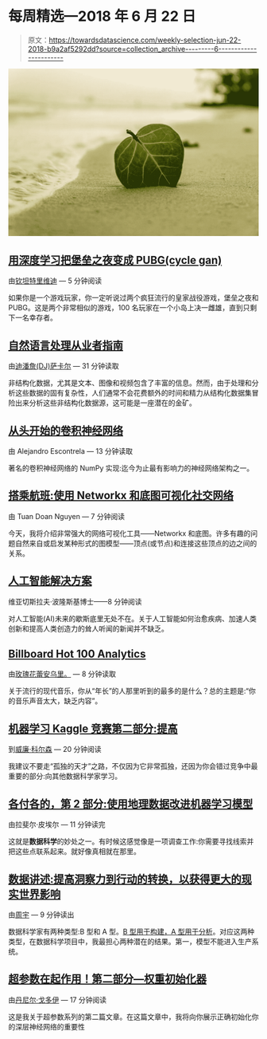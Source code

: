 # 每周精选—2018 年 6 月 22 日

> 原文：<https://towardsdatascience.com/weekly-selection-jun-22-2018-b9a2af5292dd?source=collection_archive---------6----------------------->

![](img/cccf0e56947d18d5382cc62c926521ce.png)

## [用深度学习把堡垒之夜变成 PUBG(cycle gan)](/turning-fortnite-into-pubg-with-deep-learning-cyclegan-2f9d339dcdb0)

由[钦坦特里维迪](https://medium.com/u/cba121ffc3f5?source=post_page-----b9a2af5292dd--------------------------------) — 5 分钟阅读

如果你是一个游戏玩家，你一定听说过两个疯狂流行的皇家战役游戏，堡垒之夜和 PUBG。这是两个非常相似的游戏，100 名玩家在一个小岛上决一雌雄，直到只剩下一名幸存者。

## [自然语言处理从业者指南](/a-practitioners-guide-to-natural-language-processing-part-i-processing-understanding-text-9f4abfd13e72)

由[迪潘詹(DJ)萨卡尔](https://medium.com/u/6278d12b0682?source=post_page-----b9a2af5292dd--------------------------------) — 31 分钟读取

非结构化数据，尤其是文本、图像和视频包含了丰富的信息。然而，由于处理和分析这些数据的固有复杂性，人们通常不会花费额外的时间和精力从结构化数据集冒险出来分析这些非结构化数据源，这可能是一座潜在的金矿。

## [从头开始的卷积神经网络](/convolutional-neural-networks-from-the-ground-up-c67bb41454e1)

由 Alejandro Escontrela — 13 分钟读取

著名的卷积神经网络的 NumPy 实现:迄今为止最有影响力的神经网络架构之一。

## [搭乘航班:使用 Networkx 和底图可视化社交网络](/catching-that-flight-visualizing-social-network-with-networkx-and-basemap-ce4a0d2eaea6)

由 Tuan Doan Nguyen — 7 分钟阅读

今天，我将介绍非常强大的网络可视化工具——Networkx 和底图。许多有趣的问题自然来自或启发某种形式的图模型——顶点(或节点)和连接这些顶点的边之间的关系。

## [人工智能解决方案](/risks-of-ai-solutionism-dangers-of-machine-learning-and-artificial-intelligence-in-politics-and-government-728b7577a243)

维亚切斯拉夫·波隆斯基博士——8 分钟阅读

对人工智能(AI)未来的歇斯底里无处不在。关于人工智能如何治愈疾病、加速人类创新和提高人类创造力的耸人听闻的新闻并不缺乏。

## [Billboard Hot 100 Analytics](/billboard-hot-100-analytics-using-data-to-understand-the-shift-in-popular-music-in-the-last-60-ac3919d39b49)

由[玫瑰花蕾安乌里。](https://medium.com/u/a7875cc0d78e?source=post_page-----b9a2af5292dd--------------------------------) — 8 分钟读取

关于流行的现代音乐，你从“年长”的人那里听到的最多的是什么？总的主题是:“你的音乐声音太大，缺乏内容”。

## [机器学习 Kaggle 竞赛第二部分:提高](/machine-learning-kaggle-competition-part-two-improving-e5b4d61ab4b8)

到[威廉·科尔森](https://medium.com/u/e2f299e30cb9?source=post_page-----b9a2af5292dd--------------------------------) — 20 分钟阅读

我建议不要走“孤独的天才”之路，不仅因为它非常孤独，还因为你会错过竞争中最重要的部分:向其他数据科学家学习。

## [各付各的，第 2 部分:使用地理数据改进机器学习模型](/going-dutch-part-2-improving-a-machine-learning-model-using-geographical-data-a8492b67b885)

由拉斐尔·皮埃尔 — 11 分钟读完

这就是**数据科学**的妙处之一。有时候这感觉像是一项调查工作:你需要寻找线索并把这些点联系起来。就好像真相就在那里。

## [数据讲述:提高洞察力到行动的转换，以获得更大的现实世界影响](/data-storytelling-improve-insight-to-action-conversion-for-a-greater-real-world-impact-b94e1827fa01)

由[周宇](https://medium.com/u/350a2026c6db?source=post_page-----b9a2af5292dd--------------------------------) — 9 分钟读出

数据科学家有两种类型:B 型和 A 型。[B 型用于构建，A 型用于分析](https://www.quora.com/What-is-data-science/answer/Michael-Hochster)。对应这两种类型，在数据科学项目中，我最担心两种潜在的结果。第一，模型不能进入生产系统。

## [超参数在起作用！第二部分—权重初始化器](/hyper-parameters-in-action-part-ii-weight-initializers-35aee1a28404)

由[丹尼尔·戈多伊](https://medium.com/u/c79695e37339?source=post_page-----b9a2af5292dd--------------------------------) — 17 分钟阅读

这是我关于超参数系列的第二篇文章。在这篇文章中，我将向你展示正确初始化你的深层神经网络的重要性